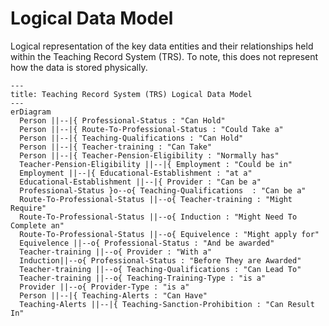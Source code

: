 # Logical Data Model

Logical representation of the key data entities and their relationships held within the Teaching Record System (TRS). To note, this does not represent how the data is stored physically.
```mermaid
---
title: Teaching Record System (TRS) Logical Data Model
---
erDiagram
  Person ||--|{ Professional-Status : "Can Hold"
  Person ||--|{ Route-To-Professional-Status : "Could Take a"
  Person ||--|{ Teaching-Qualifications : "Can Hold"
  Person ||--|{ Teacher-training : "Can Take"
  Person ||--|{ Teacher-Pension-Eligibility : "Normally has"
  Teacher-Pension-Eligibility ||--|{ Employment : "Could be in"
  Employment ||--|{ Educational-Establishment : "at a"
  Educational-Establishment ||--|{ Provider : "Can be a"
  Professional-Status }o--o{ Teaching-Qualifications  : "Can be a"
  Route-To-Professional-Status ||--o{ Teacher-training : "Might Require"
  Route-To-Professional-Status ||--o{ Induction : "Might Need To Complete an"
  Route-To-Professional-Status ||--o{ Equivelence : "Might apply for"
  Equivelence ||--o{ Professional-Status : "And be awarded"
  Teacher-training ||--o{ Provider : "With a"
  Induction||--o{ Professional-Status : "Before They are Awarded"
  Teacher-training ||--o{ Teaching-Qualifications : "Can Lead To"
  Teacher-training ||--o{ Teaching-Training-Type : "is a"
  Provider ||--o{ Provider-Type : "is a"
  Person ||--|{ Teaching-Alerts : "Can Have"
  Teaching-Alerts ||--|{ Teaching-Sanction-Prohibition : "Can Result In"
```
